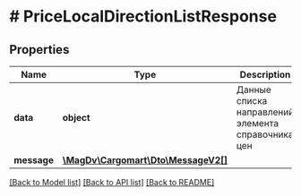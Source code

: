 # # PriceLocalDirectionListResponse

## Properties

Name | Type | Description | Notes
------------ | ------------- | ------------- | -------------
**data** | **object** | Данные списка направлений элемента справочника цен |
**message** | [**\MagDv\Cargomart\Dto\MessageV2[]**](MessageV2.md) |  | [optional]

[[Back to Model list]](../../README.md#models) [[Back to API list]](../../README.md#endpoints) [[Back to README]](../../README.md)
